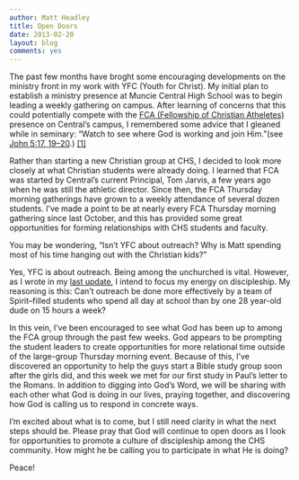 ```yaml
---
author: Matt Headley
title: Open Doors
date: 2013-02-20
layout: blog
comments: yes
---
```


The past few months have broght some encouraging developments on the
ministry front in my work with YFC (Youth for Christ). My initial plan
to establish a ministry presence at Muncie Central High School was to
begin leading a weekly gathering on campus. After learning of concerns
that this could potentially compete with the [FCA (Fellowship of
Christian Atheletes)](http://www.fca.org/) presence on Central’s campus,
I remembered some advice that I gleaned while in seminary: “Watch to see
where God is working and join Him.”(see [John 5:17,
19–20](http://www.biblegateway.com/passage/?search=John%205:17,%2019-20&version=NIV).)
[[1]](http://www.blogger.com/blogger.g?blogID=2814752285202790648#fn:1 "see footnote")

Rather than starting a new Christian group at CHS, I decided to look
more closely at what Christian students were already doing. I learned
that FCA was started by Central’s current Principal, Tom Jarvis, a few
years ago when he was still the athletic director. Since then, the FCA
Thursday morning gatherings have grown to a weekly attendance of several
dozen students. I’ve made a point to be at nearly every FCA Thursday
morning gathering since last October, and this has provided some great
opportunities for forming relationships with CHS students and faculty.

 You may be wondering, “Isn’t YFC about outreach? Why is Matt spending
most of his time hanging out with the Christian kids?”

 Yes, YFC is about outreach. Being among the unchurched is vital.
However, as I wrote in my [last
update](http://mattheadley.blogspot.com/2013/01/yfc-october-2012-newsletter.html),
I intend to focus my energy on discipleship. My reasoning is this: Can’t
outreach be done more effectively by a team of Spirit–filled students
who spend all day at school than by one 28 year-old dude on 15 hours a
week?

 In this vein, I’ve been encouraged to see what God has been up to among
the FCA group through the past few weeks. God appears to be prompting
the student leaders to create opportunities for more relational time
outside of the large-group Thursday morning event. Because of this, I’ve
discovered an opportunity to help the guys start a Bible study group
soon after the girls did, and this week we met for our first study in
Paul’s letter to the Romans. In addition to digging into God’s Word, we
will be sharing with each other what God is doing in our lives, praying
together, and discovering how God is calling us to respond in concrete
ways.
 
 I’m excited about what is to come, but I still need clarity in what the
next steps should be. Please pray that God will continue to open doors
as I look for opportunities to promote a culture of discipleship among
the CHS community. How might he be calling you to participate in what He
is doing?
 
 Peace!
